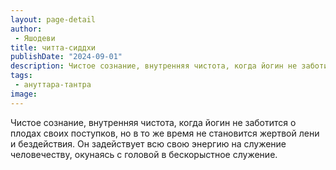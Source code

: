 ```yaml
---
layout: page-detail
author:
 - Яшодеви
title: читта-сиддхи
publishDate: "2024-09-01"
description: Чистое сознание, внутренняя чистота, когда йогин не заботится о плодах своих поступков, но в то же время не становится жертвой лени и бездействия. Он задействует всю свою энергию на служение человечеству, окунаясь с головой в бескорыстное служение.
tags:
 - ануттара-тантра
image: 
---
```


Чистое сознание, внутренняя чистота, когда йогин не заботится о плодах своих поступков, но в то же время не становится жертвой лени и бездействия. Он задействует всю свою энергию на служение человечеству, окунаясь с головой в бескорыстное служение.

